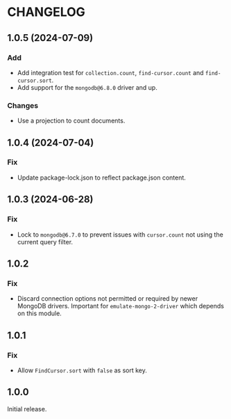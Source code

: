 # CHANGELOG

## 1.0.5 (2024-07-09)

### Add

* Add integration test for `collection.count`, `find-cursor.count` and `find-cursor.sort`.
* Add support for the `mongodb@6.8.0` driver and up.

### Changes

* Use a projection to count documents.

## 1.0.4 (2024-07-04)

### Fix

* Update package-lock.json to reflect package.json content.

## 1.0.3 (2024-06-28)

### Fix

* Lock to `mongodb@6.7.0` to prevent issues with `cursor.count` not using the current query filter.

## 1.0.2

### Fix

* Discard connection options not permitted or required by newer MongoDB drivers. Important for `emulate-mongo-2-driver` which depends on this module.

## 1.0.1

### Fix

* Allow `FindCursor.sort` with `false` as sort key.

## 1.0.0

Initial release.
